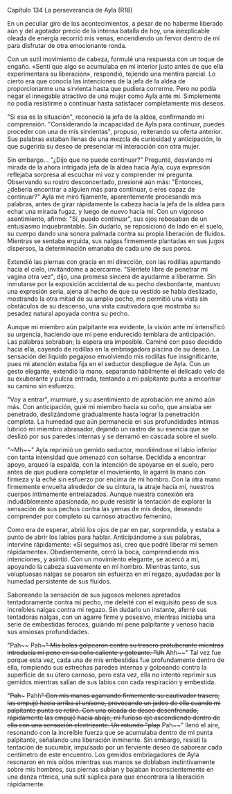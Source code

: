 
Capítulo 134 La perseverancia de Ayla (R18)

En un peculiar giro de los acontecimientos, a pesar de no haberme liberado aún y del agotador precio de la intensa batalla de hoy, una inexplicable oleada de energía recorrió mis venas, encendiendo un fervor dentro de mí para disfrutar de otra emocionante ronda.

Con un sutil movimiento de cabeza, formulé una respuesta con un toque de engaño. «Sentí que algo se acumulaba en mi interior justo antes de que ella experimentara su liberación», respondió, tejiendo una mentira parcial. Lo cierto era que conocía las intenciones de la jefa de la aldea de proporcionarme una sirvienta hasta que pudiera correrme. Pero no podía negar el innegable atractivo de una mujer como Ayla ante mí. Simplemente no podía resistirme a continuar hasta satisfacer completamente mis deseos.

"Si esa es la situación", reconoció la jefa de la aldea, confirmando mi comprensión. "Considerando la incapacidad de Ayla para continuar, puedes proceder con una de mis sirvientas", propuso, reiterando su oferta anterior. Sus palabras estaban llenas de una mezcla de curiosidad y anticipación, lo que sugeriría su deseo de presenciar mi interacción con otra mujer.

Sin embargo... "¿Dijo que no puede continuar?" Pregunté, desviando mi mirada de la ahora intrigada jefa de la aldea hacia Ayla, cuya expresión reflejaba sorpresa al escuchar mi voz y comprender mi pregunta. Observando su rostro desconcertado, presioné aún más: "Entonces, ¿debería encontrar a alguien más para continuar, o eres capaz de continuar?" Ayla me miró fijamente, aparentemente procesando mis palabras, antes de girar rápidamente la cabeza hacia la jefa de la aldea para echar una mirada fugaz, y luego de nuevo hacia mí. Con un vigoroso asentimiento, afirmó: "Sí, puedo continuar", sus ojos rebosaban de un entusiasmo inquebrantable. Sin dudarlo, se reposicionó de lado en el suelo, su cuerpo dando una sonora palmada contra su propia liberación de fluidos. Mientras se sentaba erguida, sus nalgas firmemente plantadas en sus jugos dispersos, la determinación emanaba de cada uno de sus poros.

Extendió las piernas con gracia en mi dirección, con las rodillas apuntando hacia el cielo, invitándome a acercarme. "Siéntete libre de penetrar mi vagina otra vez", dijo, una promesa sincera de ayudarme a liberarme. Sin inmutarse por la exposición accidental de su pecho desbordante, mantuvo una expresión seria, ajena al hecho de que su vestido se había deslizado, mostrando la otra mitad de su amplio pecho, me permitió una vista sin obstáculos de su descenso, una vista cautivadora que mostraba su pesadez natural apoyada contra su pecho.

Aunque mi miembro aún palpitante era evidente, la visión ante mí intensificó su urgencia, haciendo que mi pene endurecido temblara de anticipación. Las palabras sobraban; la espera era imposible. Caminé con paso decidido hacia ella, cayendo de rodillas en la embriagadora piscina de su deseo. La sensación del líquido pegajoso envolviendo mis rodillas fue insignificante, pues mi atención estaba fija en el seductor despliegue de Ayla. Con un gesto elegante, extendió la mano, separando hábilmente el delicado velo de su exuberante y pulcra entrada, tentando a mi palpitante punta a encontrar su camino sin esfuerzo.

"Voy a entrar", murmuré, y su asentimiento de aprobación me animó aún más. Con anticipación, guié mi miembro hacia su coño, que ansiaba ser penetrado, deslizándome gradualmente hasta lograr la penetración completa. La humedad que aún permanecía en sus profundidades íntimas lubricó mi miembro abrasador, dejando un rastro de su esencia que se deslizó por sus paredes internas y se derramó en cascada sobre el suelo.

"~Mh~~" Ayla reprimió un gemido seductor, mordiéndose el labio inferior con tanta intensidad que amenazó con soltarse. Decidida a encontrar apoyo, arqueó la espalda, con la intención de apoyarse en el suelo, pero antes de que pudiera completar el movimiento, le agarré la mano con firmeza y la eché sin esfuerzo por encima de mi hombro. Con la otra mano firmemente envuelta alrededor de su cintura, la atraje hacia mí, nuestros cuerpos íntimamente entrelazados. Aunque nuestra conexión era indudablemente apasionada, no pude resistir la tentación de explorar la sensación de sus pechos contra las yemas de mis dedos, deseando comprender por completo su carnoso atractivo femenino.

Como era de esperar, abrió los ojos de par en par, sorprendida, y estaba a punto de abrir los labios para hablar. Anticipándome a sus palabras, intervine rápidamente: «Si seguimos así, creo que podré liberar mi semen rápidamente». Obedientemente, cerró la boca, comprendiendo mis intenciones, y asintió. Con un movimiento elegante, se acercó a mí, apoyando la cabeza suavemente en mi hombro. Mientras tanto, sus voluptuosas nalgas se posaron sin esfuerzo en mi regazo, ayudadas por la humedad persistente de sus fluidos.

Saboreando la sensación de sus jugosos melones apretados tentadoramente contra mi pecho, me deleité con el exquisito peso de sus increíbles nalgas contra mi regazo. Sin dudarlo un instante, aferré sus tentadoras nalgas, con un agarre firme y posesivo, mientras iniciaba una serie de embestidas feroces, guiando mi pene palpitante y venoso hacia sus ansiosas profundidades.

"Pah~~ Pah~~~" Mis bolas golpearon contra su trasero protuberante mientras introducía mi pene en su coño caliente y goteante. "Uh~~ Ahh~~" Tal vez fue porque esta vez, cada una de mis embestidas fue profundamente dentro de ella, rompiendo sus estrechas paredes internas y golpeando contra la superficie de su útero carnoso, pero esta vez, ella no intentó reprimir sus gemidos mientras salían de sus labios con cada respiración y embestida.

"~~Pah~~~ Pahh~~" Con mis manos agarrando firmemente su cautivador trasero, las empujé hacia arriba al unísono, provocando un jadeo de ella cuando mi palpitante punta se retiró. Con una oleada de deseo desenfrenado, rápidamente las empujé hacia abajo, mi furioso eje ascendiendo dentro de ella con una sensación electrizante. Un rotundo "plap~~ Pah~~" llenó el aire, resonando con la increíble fuerza que se acumulaba dentro de mi punta palpitante, señalando una liberación inminente. Sin embargo, resistí la tentación de sucumbir, impulsado por un ferviente deseo de saborear cada centímetro de este encuentro. Los gemidos embriagadores de Ayla resonaron en mis oídos mientras sus manos se doblaban instintivamente sobre mis hombros, sus piernas subían y bajaban inconscientemente en una danza rítmica, una sutil súplica para que encontrara la liberación rápidamente.